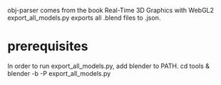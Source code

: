 obj-parser comes from the book Real-Time 3D Graphics with WebGL2
export_all_models.py exports all .blend files to .json.
# prerequisites
In order to run export_all_models.py, add blender to PATH.
cd tools
& blender -b -P export_all_models.py
